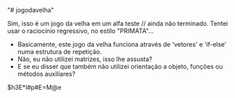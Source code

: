 "# jogodavelha" 

Sim, isso é um jogo da velha em um alfa teste // ainda não terminado.
Tentei usar o raciocínio regressivo, no estilo "PRIMATA"...
- Basicamente, este jogo da velha funciona através de 'vetores' e 'if-else' numa estrutura de repetição.
- Não, eu não utilizei matrizes, isso lhe assusta?
- E se eu disser que também não utilizei orientação a objeto, funções ou métodos auxiliares?

$h3E*l#p#E=M@e
